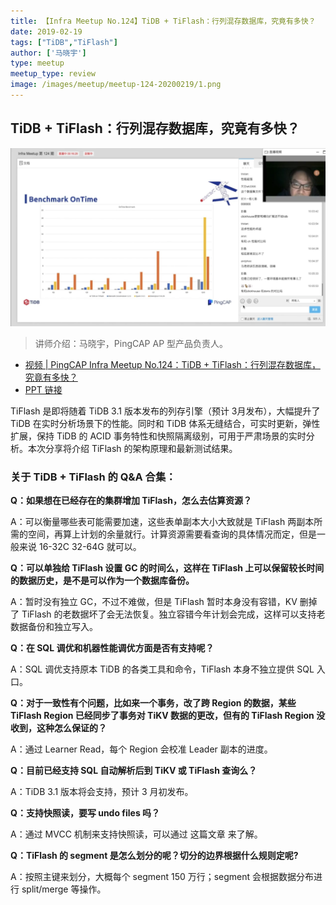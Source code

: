 ```yaml
---
title: 【Infra Meetup No.124】TiDB + TiFlash：行列混存数据库，究竟有多快？
date: 2019-02-19
tags: ["TiDB","TiFlash"]
author: ['马晓宇']
type: meetup
meetup_type: review
image: /images/meetup/meetup-124-20200219/1.png
---
```


## TiDB + TiFlash：行列混存数据库，究竟有多快？

![马晓宇](media/meetup-124-20200219/1.png)

>讲师介绍：马晓宇，PingCAP AP 型产品负责人。

+ [视频 | PingCAP Infra Meetup No.124：TiDB + TiFlash：行列混存数据库，究竟有多快？ ](https://www.bilibili.com/video/BV1L7411A7DJ)
+ [PPT 链接](https://github.com/pingcap/presentations/blob/master/Infra-Meetup/Infra-Meetup-124-maxiaoyu-TiFlash.pdf)

TiFlash 是即将随着 TiDB  3.1 版本发布的列存引擎（预计 3月发布），大幅提升了 TiDB 在实时分析场景下的性能。同时和 TiDB 体系无缝结合，可实时更新，弹性扩展，保持 TiDB 的 ACID 事务特性和快照隔离级别，可用于严肃场景的实时分析。本次分享将介绍 TiFlash 的架构原理和最新测试结果。

### 关于 TiDB + TiFlash 的 Q&A 合集：

**Q：如果想在已经存在的集群增加 TiFlash，怎么去估算资源？**

A：可以衡量哪些表可能需要加速，这些表单副本大小大致就是 TiFlash 两副本所需的空间，再算上计划的余量就行。计算资源需要看查询的具体情况而定，但是一般来说 16-32C 32-64G 就可以。

**Q：可以单独给 TiFlash 设置 GC 的时间么，这样在 TiFlash 上可以保留较长时间的数据历史，是不是可以作为一个数据库备份。**

A：暂时没有独立 GC，不过不难做，但是 TiFlash 暂时本身没有容错，KV 删掉了 TiFlash 的老数据坏了会无法恢复。独立容错今年计划会完成，这样可以支持老数据备份和独立写入。

**Q：在 SQL 调优和机器性能调优方面是否有支持呢？**

A：SQL 调优支持原本 TiDB 的各类工具和命令，TiFlash 本身不独立提供 SQL 入口。

**Q：对于一致性有个问题，比如来一个事务，改了跨 Region 的数据，某些 TiFlash Region 已经同步了事务对 TiKV 数据的更改，但有的 TiFlash Region 没收到，这种怎么保证的？**

A：通过 Learner Read，每个 Region 会校准 Leader 副本的进度。

**Q：目前已经支持 SQL 自动解析后到 TiKV 或 TiFlash 查询么？**

A：TiDB 3.1 版本将会支持，预计 3 月初发布。

**Q：支持快照读，要写 undo files 吗？**

A：通过 MVCC 机制来支持快照读，可以通过 这篇文章 来了解。

**Q：TiFlash 的 segment 是怎么划分的呢？切分的边界根据什么规则定呢?**

A：按照主键来划分，大概每个 segment 150 万行；segment 会根据数据分布进行 split/merge 等操作。